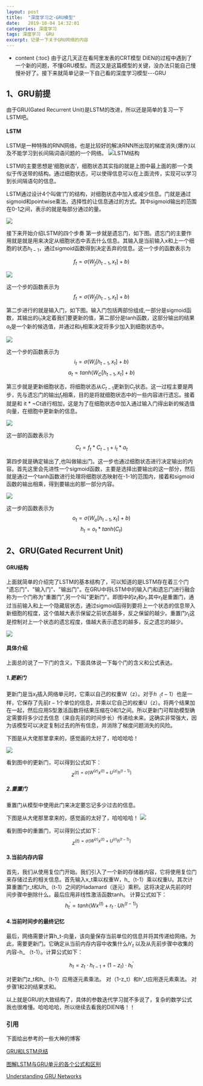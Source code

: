 ```yaml
---
layout: post
title:  "深度学习之-GRU模型"
date:   2019-10-04 14:32:01
categories: 深度学习
tags: 深度学习  GRU
excerpt: 记录一下关于GRU网络的内容
---
```



* content
{:toc}
由于这几天正在看阿里发表的CRT模型 DIEN的过程中遇到了一个新的问题，不懂GRU模型。而这又是这篇模型的关键，没办法只能自己慢慢补好了。接下来就简单记录一下自己看的深度学习模型---GRU

## 1、GRU前提
由于GRU(Gated Recurrent Unit)是LSTM的改进，所以还是简单的复习一下LSTM吧。

#### LSTM
LSTM是一种特殊的RNN网络，也是比较好的解决RNN所出现的梯度消失(爆炸)以及不能学习到长间隔词语问题的一个网络。
![LSTM结构](https://img-blog.csdn.net/20170919123006918?watermark/2/text/aHR0cDovL2Jsb2cuY3Nkbi5uZXQvbHJlYWRlcmw=/font/5a6L5L2T/fontsize/400/fill/I0JBQkFCMA==/dissolve/70/gravity/SouthEast)

LSTM的主要思想是‘细胞状态’，细胞状态其实指的就是上图中最上面的那一个类似于传送带的结构。通过细胞状态，可以使得信息可以在上面流传，实现可以学习到长间隔语句的信息。

LSTM通过设计4个叫做‘门’的结构，对细胞状态中加入或减少信息。门就是通过sigmoid和pointwise乘法，选择性的让信息通过的方式。其中sigmoid输出的范围在0-1之间，表示的就是每部分通过的量。

![](https://img-blog.csdn.net/20170919125017539?watermark/2/text/aHR0cDovL2Jsb2cuY3Nkbi5uZXQvbHJlYWRlcmw=/font/5a6L5L2T/fontsize/400/fill/I0JBQkFCMA==/dissolve/70/gravity/SouthEast)


接下来开始介绍LSTM的四个步奏
第一步就是遗忘门，如下图。遗忘门的主要作用就是就是用来决定从细胞状态中丢去什么信息。其输入是当前输入x和上一个细胞的状态$h_{t-1}$，通过sigmoid函数得到决定丢弃的信息。这一个步的函数表示为

$$f_t = \sigma (W_f[h_{t-1},x_t]+b)$$


![](https://upload-images.jianshu.io/upload_images/3426235-671c44df2719ee97.png?imageMogr2/auto-orient/strip%7CimageView2/2/w/1240)


这一个步的函数表示为
$$f_t = \sigma(W_f[h_{t-1},x_t]+b)$$

第二步进行的就是输入门，如下图。输入门包括两部份组成,一部分是sigmoid函数，其输出的$i_t$决定着我们要更新的值，第二部分是tanh函数，这部分输出的结果$a_t$是一个新的候选值，并通过和$i_t$相乘决定将多少加入到细胞状态中。

![](https://upload-images.jianshu.io/upload_images/3426235-2a78bf02e451fa6b.png?imageMogr2/auto-orient/strip%7CimageView2/2/w/1240)


这一个步的函数表示为
$$i_t = \sigma(W_i[h_{t-1},x_t]+b)$$
$$a_t = tanh(W_C[h_{t-1},x_t]+b)$$

第三步就是更新细胞状态，将细胞状态从$C_{t-1}$更新到$C_t$状态。这一过程主要是两步，先与遗忘门的输出$f_t$相乘，目的是将就细胞状态中的一些内容进行遗忘。接着就是和 it * ~Ct进行相加，这是为了在细胞状态中加入通过输入门得出新的候选值向量，在细胞中更新新的信息。


![](https://upload-images.jianshu.io/upload_images/3426235-aca1efb0a7eb189e.png?imageMogr2/auto-orient/strip%7CimageView2/2/w/1240)


这一部的函数表示为

$$C_t = f_t * C_{t-1} + i_t*a_t$$

第四步就是确定输出了,也叫做输出门。这一步也通过细胞状态进行决定输出的内容。首先这里会先进性一个sigmoid函数，主要是选择出要输出的这一部分，然后就是通过一个tanh函数进行处理将细胞状态映射在-1-1的范围内，接着和sigmoid函数的输出相乘，得到要输出的那一部分内容。


 ![](https://upload-images.jianshu.io/upload_images/3426235-45af9b3908e1c3ad.png?imageMogr2/auto-orient/strip%7CimageView2/2/w/1240)


这一步的函数表示为
$$o_t = \sigma(W_o[h_{t-1},x_t]+b)$$
$$h_t =o_t*tanh(C_{t})$$


## 2、GRU(Gated Recurrent Unit)
#### GRU结构
上面就简单的介绍完了LSTM的基本结构了，可以知道的是LSTM存在着三个门 "遗忘门"、"输入门"、"输出门"。在GRU中将LSTM中的输入门和遗忘门进行融合称为一个门称为"重置门",另一个叫"更新门"。即图中的$z_t$和$r_t$.其中$r_t$是重置门，通过当前输入和上一个隐藏层状态，通过sigmoid函得到要将上一个状态的信息带入新细胞的程度，这个值越大表示保留之前状态越多，反之保留的越少。重置门$r_t$这是控制对上一个状态的遗忘程度，值越大表示遗忘的越多，反之遗忘的越少。

![](https://upload-images.jianshu.io/upload_images/3426235-344f0cb517558041.png?imageMogr2/auto-orient/strip%7CimageView2/2/w/1240)

#### 具体介绍
上面总的说了一下门的含义，下面具体说一下每个门的含义和公式表达。

##### 1.更新门
更新门是当$x_t$插入网络单元时，它乘以自己的权重W（z）。对于$h_（t-1）$也是一样，它保存了先前$t-1$个单位的信息，并乘以它自己的权重U（z）。将两个结果加在一起，然后应用S型激活函数将结果压缩在0和1之间。所以更新门可帮助模型确定需要将多少过去信息（来自先前的时间步长）传递给未来。这确实非常强大，因为该模型可以决定复制过去的所有信息，并消除了梯度问题消失的风险。

下图是从大佬那里拿来的，感觉画的太好了，哈哈哈哈！


![](https://upload-images.jianshu.io/upload_images/3426235-15057ec61bcdd499.png?imageMogr2/auto-orient/strip%7CimageView2/2/w/1240)

看到图中的更新门，可以得到公式如下：
$$z^{(t) = \sigma(W^{(z)}x^{(t)}+U^{(z)}h^{(t-1)})}$$

##### 2.重置门
重置门从模型中使用此门来决定要忘记多少过去的信息。

下图是从大佬那里拿来的，感觉画的太好了，哈哈哈哈！
![](https://upload-images.jianshu.io/upload_images/3426235-15057ec61bcdd499.png?imageMogr2/auto-orient/strip%7CimageView2/2/w/1240)

看到图中的重置门，可以得到公式如下：
$$z^{(t) = \sigma(W^{(r)}x^{(t)}+U^{(r)}h^{(t-1)})}$$

#### 3.当前内存内容
首先，我们从使用复位门开始。我们引入了一个新的存储器内容，它将使用复位门来存储过去的相关信息。首先输入x_t乘以权重W，h_（t-1）乘以权重U。其次计算重置门r_t和Uh_（t-1）之间的Hadamard（逐元）乘积。这将决定从先前的时间步骤中删除什么。最后应用非线性激活函数tanh。
计算公式如下：
$$h_t^' = tanh(Wx^{(t)}+r_t \cdot Uh^{(t-1)})$$

#### 4.当前时间步的最终记忆
最后，网络需要计算h_t-向量，该向量保存当前单位的信息并将其传递给网络。为此，需要更新门。它确定从当前内存内容中收集什么$h'_t$ 以及从先前步骤中收集的内容-h_ （t-1）。计算公式如下：

$$h_t=z_t \cdot h_{t-1} +(1-z_t) \cdot h_t^{'}$$

对更新门z_t和h_（t-1）应用逐元素乘法。
对（1-z_t）和h'_t应用逐元素乘法。
对步骤1和2的结果求和。

以上就是GRU的大致结构了，具体的参数迭代学习就不多说了，复杂的数学公式我也很难懂。哈哈哈哈，所以继续去看我的DIEN咯！！


### 引用
下面给出参考的一些大神的博客

[GRU和LSTM总结](https://blog.csdn.net/lreaderl/article/details/78022724)

[图解LSTM与GRU单元的各个公式和区别](http://www.sohu.com/a/336551522_99979179)

[Understanding GRU Networks](https://towardsdatascience.com/understanding-gru-networks-2ef37df6c9be)











